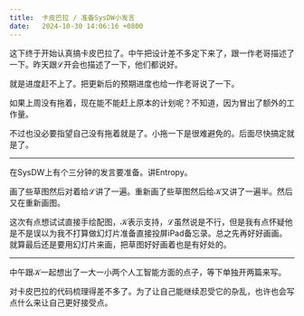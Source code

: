 ```yaml
---
title:  卡皮巴拉 / 准备SysDW小发言
date:   2024-10-30 14:06:16 +0800
---
```


这下终于开始认真搞卡皮巴拉了。中午把设计差不多定下来了，跟一作老哥描述了一下。昨天跟ℒ开会也描述了一下，他们都说好。

就是进度赶不上了。把更新后的预期进度也给一作老哥说了一下。

如果上周没有拖着，现在能不能赶上原本的计划呢？不知道，因为冒出了额外的工作量。

不过也没必要指望自己没有拖着就是了。小拖一下是很难避免的。后面尽快搞定就是了。

----

在SysDW上有个三分钟的发言要准备。讲Entropy。

画了些草图然后对着给ℒ讲了一遍。重新画了些草图然后给𝒦又讲了一遍半。然后又在重新画图。

这次有点想试试直接手绘配图，𝒦表示支持，ℒ虽然说是不行，但是我有点怀疑他是不是误以为我不打算做幻灯片准备直接投屏iPad备忘录。总之先再好好画画。就算最后还是要用幻灯片来画，把草图好好画着也是有好处的。

----

中午跟𝒦一起想出了一大一小两个人工智能方面的点子，等下单独开两篇来写。

对卡皮巴拉的代码梳理得差不多了。为了让自己能继续忍受它的杂乱，也许也会写点什么来让自己更好接受点。
